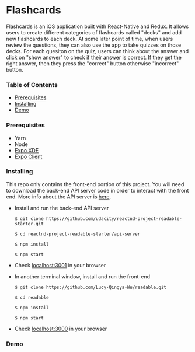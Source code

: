 # Flashcards

Flashcards is an iOS application built with React-Native and Redux. It allows users to create different categories of flashcards called "decks" and add new flashcards to each deck. At some later point of time, when users review the questions, they can also use the app to take quizzes on those decks. For each quesiton on the quiz, users can think about the answer and click on "show answer" to check if their answer is correct. If they get the right answer, then they press the "correct" button otherwise "incorrect" button.

### Table of Contents
* [Prerequisites](#prerequisites)
* [Installing](#installing)
* [Demo](#demo)

### Prerequisites

* Yarn
* Node
* [Expo XDE](https://docs.expo.io/versions/latest/introduction/installation.html)
* [Expo Client](https://itunes.apple.com/us/app/expo-client/id982107779?mt=8)


### Installing

This repo only contains the front-end portion of this project. You will need to download the back-end API server code in order to interact with the front end. More info about the API server is [here](https://github.com/udacity/reactnd-project-readable-starter/blob/master/README.md).


* Install and run the back-end API server

	```
	$ git clone https://github.com/udacity/reactnd-project-readable-starter.git

	$ cd reactnd-project-readable-starter/api-server

	$ npm install

	$ npm start

	```
* Check [localhost:3001](http://localhost:3001/) in your browser

* In another terminal window, install and run the front-end

	```
	$ git clone https://github.com/Lucy-Qingya-Wu/readable.git

	$ cd readable

	$ npm install

	$ npm start
	```

* Check [localhost:3000](http://localhost:3000/) in your browser

### Demo



